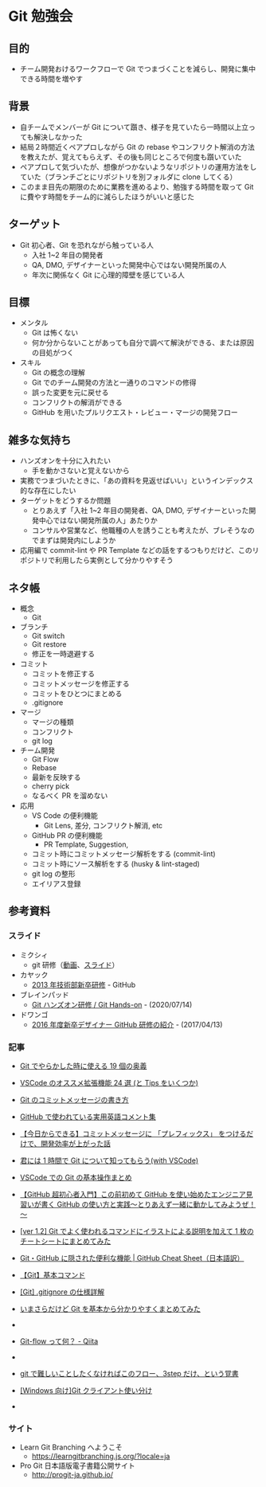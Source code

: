 # Git 勉強会

## 目的

- チーム開発おけるワークフローで Git でつまづくことを減らし、開発に集中できる時間を増やす

## 背景

- 自チームでメンバーが Git について躓き、様子を見ていたら一時間以上立っても解決しなかった
- 結局２時間近くペアプロしながら Git の rebase やコンフリクト解消の方法を教えたが、覚えてもらえず、その後も同じところで何度も躓いていた
- ペアプロして気づいたが、想像がつかないようなリポジトリの運用方法をしていた（ブランチごとにリポジトリを別フォルダに clone してくる）
- このまま目先の期限のために業務を進めるより、勉強する時間を取って Git に費やす時間をチーム的に減らしたほうがいいと感じた

## ターゲット
- Git 初心者、Git を恐れながら触っている人
  - 入社 1~2 年目の開発者
  - QA, DMO, デザイナーといった開発中心ではない開発所属の人
  - 年次に関係なく Git に心理的障壁を感じている人

## 目標

- メンタル
  - Git は怖くない
  - 何か分からないことがあっても自分で調べて解決ができる、または原因の目処がつく
- スキル
  - Git の概念の理解
  - Git でのチーム開発の方法と一通りのコマンドの修得
  - 誤った変更を元に戻せる
  - コンフリクトの解消ができる
  - GitHub を用いたプルリクエスト・レビュー・マージの開発フロー

## 雑多な気持ち

- ハンズオンを十分に入れたい
  - 手を動かさないと覚えないから
- 実務でつまづいたときに、「あの資料を見返せばいい」というインデックス的な存在にしたい
- ターゲットをどうするか問題
  - とりあえず「入社 1~2 年目の開発者、QA, DMO, デザイナーといった開発中心ではない開発所属の人」あたりか
  - コンサルや営業など、他職種の人を誘うことも考えたが、ブレそうなのでまずは開発内にしようか
- 応用編で commit-lint や PR Template などの話をするつもりだけど、このリポジトリで利用したら実例として分かりやすそう

## ネタ帳

- 概念
  - Git
- ブランチ
  - Git switch
  - Git restore
  - 修正を一時退避する
- コミット
  - コミットを修正する
  - コミットメッセージを修正する
  - コミットをひとつにまとめる
  - .gitignore
- マージ
  - マージの種類
  - コンフリクト
  - git log
- チーム開発
  - Git Flow
  - Rebase
  - 最新を反映する
  - cherry pick
  - なるべく PR を溜めない
- 応用
  - VS Code の便利機能
    - Git Lens, 差分, コンフリクト解消, etc
  - GitHub PR の便利機能
    - PR Template, Suggestion,
  - コミット時にコミットメッセージ解析をする (commit-lint)
  - コミット時にソース解析をする (husky & lint-staged)
  - git log の整形
  - エイリアス登録

## 参考資料

### スライド

- ミクシィ
  - git 研修（[動画](https://youtu.be/aZ90usArA6g)、[スライド](https://docs.google.com/presentation/d/1EwjQnoqzzYsijrMNEsWGAj54yfQlbr2mvuxrDtKl-Ww)）
- カヤック
  - [2013 年技術部新卒研修](https://github.com/kayac/newbie-training) - GitHub
- ブレインパッド
  - [Git ハンズオン研修 / Git Hands-on](https://speakerdeck.com/brainpadpr/git-hands-on) - (2020/07/14)
- ドワンゴ
  - [2016 年度新卒デザイナー GitHub 研修の紹介](http://creator.dwango.co.jp/10989.html) - (2017/04/13)

### 記事

- [Git でやらかした時に使える 19 個の奥義](https://qiita.com/muran001/items/dea2bbbaea1260098051)
- [VSCode のオススメ拡張機能 24 選 (と Tips をいくつか)](https://qiita.com/sensuikan1973/items/74cf5383c02dbcd82234)
- [Git のコミットメッセージの書き方](https://qiita.com/itosho/items/9565c6ad2ffc24c09364)
- [GitHub で使われている実用英語コメント集](https://qiita.com/shikichee/items/a5f922a3ef3aa58a1839)
- [【今日からできる】コミットメッセージに 「プレフィックス」 をつけるだけで、開発効率が上がった話](https://qiita.com/numanomanu/items/45dd285b286a1f7280ed)
- [君には 1 時間で Git について知ってもらう(with VSCode)](https://qiita.com/jesus_isao/items/63557eba36819faa4ad9)
- [VSCode での Git の基本操作まとめ](https://qiita.com/y-tsutsu/items/2ba96b16b220fb5913be)
- [【GitHub 超初心者入門】この前初めて GitHub を使い始めたエンジニア見習いが書く GitHub の使い方と実践～とりあえず一緒に動かしてみようぜ！～](https://qiita.com/nnahito/items/565f8755e70c51532459)
- [[ver 1.2] Git でよく使われるコマンドにイラストによる説明を加えて 1 枚のチートシートにまとめてみた](https://qiita.com/kozzy/items/b42ba59a8bac190a16ab)
- [Git・GitHub に隠された便利な機能 | GitHub Cheat Sheet（日本語訳）](https://qiita.com/unbabel/items/1cf05f2a2be3d6fb3388)
- [【Git】基本コマンド](https://qiita.com/konweb/items/621722f67fdd8f86a017)

- [[Git] .gitignore の仕様詳解](https://qiita.com/anqooqie/items/110957797b3d5280c44f)

- [いまさらだけど Git を基本から分かりやすくまとめてみた](https://qiita.com/gold-kou/items/7f6a3b46e2781b0dd4a0)
-

- [Git-flow って何？ - Qiita](https://qiita.com/KosukeSone/items/514dd24828b485c69a05)
-
- [git で難しいことしたくなければこのフロー、3step だけ、という覚書](https://qiita.com/e99h2121/items/e9941211d9780d5b68c9)
- [[Windows 向け]Git クライアント使い分け](https://qiita.com/yukyt/items/da2d371fce4235bfb8e3)
-

### サイト

- Learn Git Branching へようこそ
  - https://learngitbranching.js.org/?locale=ja
- Pro Git 日本語版電子書籍公開サイト
  - http://progit-ja.github.io/
